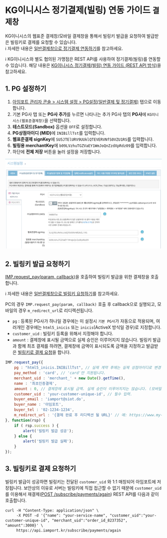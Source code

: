 # KG이니시스 정기결제(빌링) 연동 가이드 `결제창`

KG이니시스의 웹표준 결제창/모바일 결제창을 통해서 빌링키 발급을 요청하여 발급받은 빌링키로 결제를 요청할 수 있습니다.<Br />
ℹ️ 자세한 내용은 [일반결제창으로 정기결제 연동하기](https://docs.iamport.kr/implementation/subscription?lang=ko#issue-billing-b)를 참고하세요.

ℹ️ KG이니시스와 별도 협의된 가맹점은 REST API를 사용하여 정기결제(빌링)를 연동할 수 있습니다. 해당 내용은 [KG이니시스 정기결제(빌링) 연동 가이드 (REST API 방식)](/비인증결제/example/inicis-api-billing-key.md)을 참고하세요.

## 1. PG 설정하기

1. [아임포트 관리자 콘솔 > 시스템 설정 > PG설정(일반결제 및 정기결제)](https://admin.iamport.kr/settings#tab_pg) 탭으로 이동합니다.
1. 기본 PG사 탭 또는 **PG사 추가**를 누르면 나타나는 추가 PG사 탭의 **PG사**에 `KG이니시스(웹표준결제창)`을 선택합니다.
1. **테스트모드(Sandbox)** 옵션을 `OFF`로 설정합니다.
1. <b>PG상점아이디 (MID)</b>에 `INIBillTst`를 입력합니다.
1. **웹표준결제 signKey**에 `SU5JTElURV9UUklQTEVERVNfS0VZU1RS`를 입력합니다.
1. **빌링용 merchantKey**에 `b09LVzhuTGZVaEY1WmJoQnZzdXpRdz09`를 입력합니다.
1. 하단에 **전체 저장** 버튼을 눌러 설정을 저장합니다.

![아임포트 관리자 콘솔에서 PG설정](../screenshot/inicis-setting.png)

## 2. 빌링키 발급 요청하기

[IMP.request_pay(param, callback)](https://docs.iamport.kr/tech/imp#request_pay)을 호출하여 빌링키 발급을 위한 결제창을 호출합니다.

ℹ️ 자세한 내용은 [일반결제창으로 빌링키 요청하기](https://docs.iamport.kr/implementation/subscription#issue-billing-b)를 참고하세요.

PC의 경우 `IMP.request_pay(param, callback)` 호출 후 callback으로 실행되고, 모바일의 경우 `m_redirect_url`로 리디렉션됩니다.

- `pg` : 등록된 PG사가 하나일 경우에는 미 설정시 `기본 PG사`가 자동으로 적용되며, 여러개인 경우에는 `html5_inicis` 또는 `inicis`(ActiveX 방식일 경우)로 지정합니다.
- `customer_uid` : 빌링키 등록을 위해서 지정해야 합니다.
- `amount` : 결제창에 표시될 금액으로 실제 승인은 이루어지지 않습니다. 빌링키 발급과 함께 최초 결제를 하려면, 결제창에 금액이 표시되도록 금액을 지정하고 발급받은 [빌링키로 결제 요청](#request-pay)을 합니다.

```javascript
IMP.request_pay({
	pg : "html5_inicis.INIBillTst", // 실제 계약 후에는 실제 상점아이디로 변경
	pay_method : 'card', // 'card'만 지원됩니다.
	merchant_uid : 'merchant_' + new Date().getTime(),
	name : '최초인증결제',
	amount : 0, // 결제창에 표시될 금액. 실제 승인이 이루어지지는 않습니다. (모바일에서는 가격이 표시되지 않음)
	customer_uid : 'your-customer-unique-id', // 필수 입력.
	buyer_email : 'iamport@siot.do',
	buyer_name : '아임포트',
	buyer_tel : '02-1234-1234',
	m_redirect_url : '{결제 완료 후 리디렉션 될 URL}' // 예: https://www.my-service.com/payments/complete/mobile
}, function(rsp) {
	if ( rsp.success ) {
		alert('빌링키 발급 성공');
	} else {
		alert('빌링키 발급 실패');
	}
});
```

<a name="request-pay" />

## 3. 빌링키로 결제 요청하기  

빌링키 발급이 성공하면 빌링키는 전달된 `customer_uid` 와 1:1 매칭되어 아임포트에 저장됩니다. 보안상의 이유로 서버는 빌링키에 직접 접근할 수 없기 때문에 `customer_uid`를 이용해서 재결제([POST /subscribe/payments/again](https://api.iamport.kr/#!/subscribe/again)) REST API를 다음과 같이 호출합니다.

```
curl -H "Content-Type: application/json" \   
     -X POST -d '{"name": "your-service-name", "customer_uid":"your-customer-unique-id", "merchant_uid":"order_id_8237352", "amount":3000}' \
     https://api.iamport.kr/subscribe/payments/again
```
